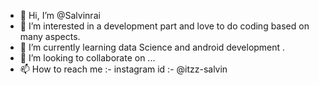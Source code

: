 - 👋 Hi, I’m @Salvinrai
- 👀 I’m interested in a development part and love to do coding based on many aspects.
- 🌱 I’m currently learning data Science and android development .
- 💞️ I’m looking to collaborate on ...
- 📫 How to reach me :- instagram id :- @itzz-salvin

<!---
Salvinrai/Salvinrai is a ✨ special ✨ repository because its `README.md` (this file) appears on your GitHub profile.
You can click the Preview link to take a look at your changes.
--->
